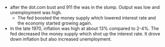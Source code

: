- after the dot.com bust and 911 the was in the slump. Output was low and unemployment was high. 
	- The fed boosted the money supply which lowered interest rate and the economy started growing again. 
- In the late 1970, inflation was high at about 13% compared to 2-4%. The fed decreased the money supply which shot up the interest rate. It drove down inflation but also increased unemployment. 